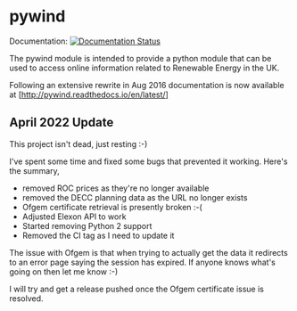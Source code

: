 pywind
======

Documentation: [![Documentation Status](https://readthedocs.org/projects/pywind/badge/?version=latest)](http://pywind.readthedocs.io/en/latest/?badge=latest)

The pywind module is intended to provide a python module that can be used
to access online information related to Renewable Energy in the UK.

Following an extensive rewrite in Aug 2016 documentation is now available at [http://pywind.readthedocs.io/en/latest/]

April 2022 Update
-----------------

This project isn't dead, just resting :-)

I've spent some time and fixed some bugs that prevented it working. Here's the summary,

- removed ROC prices as they're no longer available
- removed the DECC planning data as the URL no longer exists
- Ofgem certificate retrieval is presently broken :-(
- Adjusted Elexon API to work
- Started removing Python 2 support
- Removed the CI tag as I need to update it

The issue with Ofgem is that when trying to actually get the data it redirects to an error page saying the session has expired. If anyone knows what's going on then let me know :-)

I will try and get a release pushed once the Ofgem certificate issue is resolved.